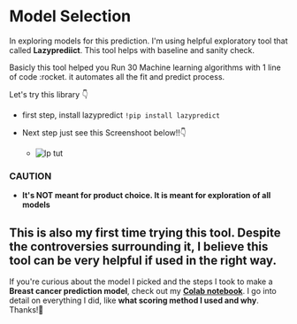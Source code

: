 # Model Selection
In exploring models for this prediction. I'm using helpful exploratory tool that called **Lazyprediict**. This tool helps with baseline and sanity check.

Basicly this tool helped you Run 30 Machine learning algorithms with 1 line of code :rocket. it automates all the fit and predict process.

Let's try this library :point_down: 
- first step, install lazypredict `!pip install lazypredict`

- Next step just see this Screenshoot below!!:point_down:
    - ![lp tut](https://user-images.githubusercontent.com/112558588/212098275-af3acba8-1462-42e6-8047-bc5ac6467e3d.png)


### CAUTION 
- **It's NOT meant for product choice. It is meant for exploration of all models**

## This is also my first time trying this tool. Despite the controversies surrounding it, I believe this tool can be very helpful if used in the right way.  

If you're curious about the model I picked and the steps I took to make a <b>Breast cancer prediction model</b>, check out my <b>[Colab notebook]((https://github.com/Nataalfa/Model-For-Breast-Cancer-Prediction/blob/main/Breast_cancer_prediction_model.ipynb))</b>. I go into detail on everything I did, like **what scoring method I used and why**. Thanks!:grimacing:
